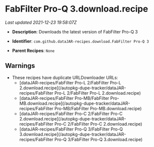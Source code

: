# FabFilter Pro-Q 3.download.recipe

_Last updated 2021-12-23 19:58:07Z_

- **Description**: Downloads the latest version of FabFilter Pro-Q 3

- **Identifier**: `com.github.dataJAR-recipes.download.FabFilter Pro-Q 3`

- **Parent Recipes**: `None`

## Warnings

- These recipes have duplicate URLDownloader URLs:
    - [dataJAR-recipes/FabFilter Pro-L 2/FabFilter Pro-L 2.download.recipe](/autopkg-dupe-tracker/dataJAR-recipes/FabFilter Pro-L 2/FabFilter Pro-L 2.download.recipe)
    - [dataJAR-recipes/FabFilter Pro-MB/FabFilter Pro-MB.download.recipe](/autopkg-dupe-tracker/dataJAR-recipes/FabFilter Pro-MB/FabFilter Pro-MB.download.recipe)
    - [dataJAR-recipes/FabFilter Pro-C 2/FabFilter Pro-C 2.download.recipe](/autopkg-dupe-tracker/dataJAR-recipes/FabFilter Pro-C 2/FabFilter Pro-C 2.download.recipe)
    - [dataJAR-recipes/FabFilter Pro-Q 3/FabFilter Pro-Q 3.download.recipe](/autopkg-dupe-tracker/dataJAR-recipes/FabFilter Pro-Q 3/FabFilter Pro-Q 3.download.recipe)